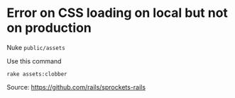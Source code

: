 # Error on CSS loading on local but not on production

Nuke `public/assets`

Use this command
```
rake assets:clobber
```

Source: https://github.com/rails/sprockets-rails